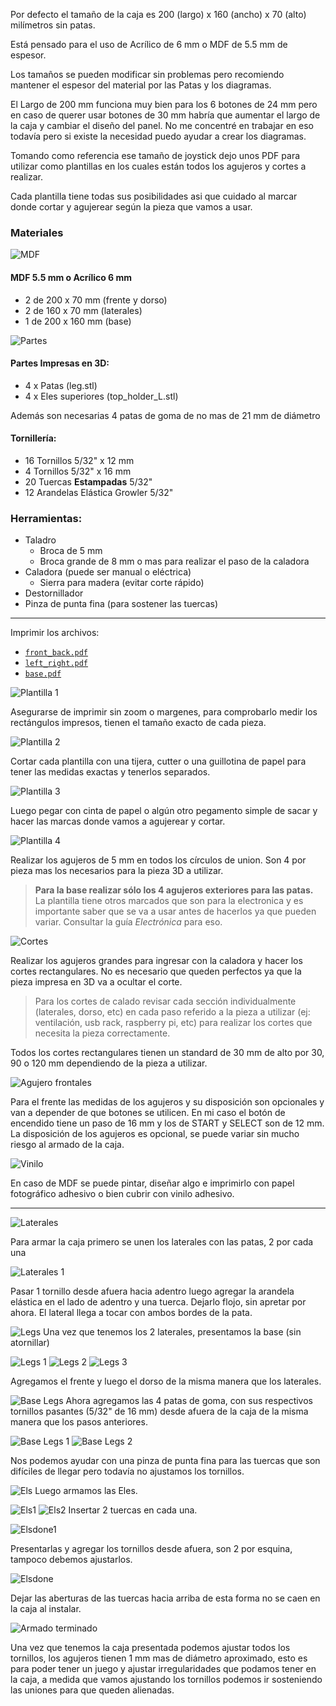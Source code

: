 [mdf]: /guide/box/mdf.jpg
[parts]: /guide/box/parts.jpg

[template1]: /guide/box/template1.jpg
[template2]: /guide/box/template2.jpg
[template3]: /guide/box/template3.jpg
[template4]: /guide/box/template4.jpg

[squarecuts]: /guide/box/squarecuts.jpg
[frontholes]: /guide/box/front_holes.jpg
[vinil]: /guide/box/vinil.jpg

[sideslegs]: /guide/box/sideslegs.jpg
[sideslegs1]: /guide/box/sideslegs1.jpg

[frontbacklegs]: /guide/box/frontbacklegs.jpg
[frontbacklegs1]: /guide/box/frontbacklegs1.jpg
[frontbacklegs2]: /guide/box/frontbacklegs2.jpg
[frontbacklegs3]: /guide/box/frontbacklegs3.jpg

[baselegs]: /guide/box/baselegs.jpg
[baselegs1]: /guide/box/baselegs1.jpg
[baselegs2]: /guide/box/baselegs2.jpg

[els]: /guide/box/els.jpg
[els1]: /guide/box/els1.jpg
[els2]: /guide/box/els2.jpg
[elsdone]: /guide/box/elsdone.jpg
[elsdone1]: /guide/box/elsdone1.jpg
[finishedbox]: /guide/box/finishedbox.jpg

[front_back]: /guide/box/front_back.pdf
[left_right]: /guide/box/left_right.pdf
[base]: /guide/box/base.pdf

Por defecto el tamaño de la caja es 200 (largo) x 160 (ancho) x 70 (alto) milímetros sin patas.

Está pensado para el uso de Acrílico de 6 mm o MDF de 5.5 mm de espesor.

Los tamaños se pueden modificar sin problemas pero recomiendo mantener el espesor del material por las Patas y los diagramas.

El Largo de 200 mm funciona muy bien para los 6 botones de 24 mm pero en caso de querer usar botones de 30 mm habría que aumentar el largo de la caja y cambiar el diseño del panel. No me concentré en trabajar en eso todavía pero si existe la necesidad puedo ayudar a crear los diagramas.

Tomando como referencia ese tamaño de joystick dejo unos PDF para utilizar como plantillas en los cuales están todos los agujeros y cortes a realizar. 

Cada plantilla tiene todas sus posibilidades asi que cuidado al marcar donde cortar y agujerear según la pieza que vamos a usar.

### Materiales  

![MDF][mdf]

#### MDF 5.5 mm o Acrílico 6 mm
* 2 de 200 x 70 mm (frente y dorso)
* 2 de 160 x 70 mm (laterales)
* 1 de 200 x 160 mm (base)

![Partes][parts]

#### Partes Impresas en 3D:
* 4 x Patas (leg.stl)
* 4 x Eles superiores (top_holder_L.stl)

Además son necesarias 4 patas de goma de no mas de 21 mm de diámetro

#### Tornillería:
* 16 Tornillos 5/32" x 12 mm
* 4 Tornillos 5/32" x 16 mm
* 20 Tuercas __Estampadas__ 5/32" 
* 12 Arandelas Elástica Growler 5/32"

### Herramientas:
* Taladro
  * Broca de 5 mm
  * Broca grande de 8 mm o mas para realizar el paso de la caladora
* Caladora (puede ser manual o eléctrica)
  * Sierra para madera (evitar corte rápido)
* Destornillador
* Pinza de punta fina (para sostener las tuercas)

------

Imprimir los archivos:
* [`front_back.pdf`][front_back]
* [`left_right.pdf`][left_right]
* [`base.pdf`][base]

![Plantilla 1][template1]

Asegurarse de imprimir sin zoom o margenes, para comprobarlo medir los rectángulos impresos, tienen el tamaño exacto de cada pieza.

![Plantilla 2][template2]

Cortar cada plantilla con una tijera, cutter o una guillotina de papel para tener las medidas exactas y tenerlos separados.

![Plantilla 3][template3]

Luego pegar con cinta de papel o algún otro pegamento simple de sacar y hacer las marcas donde vamos a agujerear y cortar.

![Plantilla 4][template4]

Realizar los agujeros de 5 mm en todos los círculos de union. Son 4 por pieza mas los necesarios para la pieza 3D a utilizar.

> __Para la base realizar sólo los 4 agujeros exteriores para las patas.__ La plantilla tiene otros marcados que son para la electronica y es importante saber que se va a usar antes de hacerlos ya que pueden variar. Consultar la guía *Electrónica* para eso.

![Cortes][squarecuts]

Realizar los agujeros grandes para ingresar con la caladora y hacer los cortes rectangulares. No es necesario que queden perfectos ya que la pieza impresa en 3D va a ocultar el corte.

> Para los cortes de calado revisar cada sección individualmente (laterales, dorso, etc) en cada paso referido a la pieza a utilizar (ej: ventilación, usb rack, raspberry pi, etc) para realizar los cortes que necesita la pieza correctamente.

Todos los cortes rectangulares tienen un standard de 30 mm de alto por 30, 90 o 120 mm dependiendo de la pieza a utilizar.

![Agujero frontales][frontholes]

Para el frente las medidas de los agujeros y su disposición son opcionales y van a depender de que botones se utilicen. En mi caso el botón de encendido tiene un paso de 16 mm y los de START y SELECT son de 12 mm. La disposición de los agujeros es opcional, se puede variar sin mucho riesgo al armado de la caja.

![Vinilo][vinil]

En caso de MDF se puede pintar, diseñar algo e imprimirlo con papel fotográfico adhesivo o bien cubrir con vinilo adhesivo.

---

![Laterales][sideslegs]

Para armar la caja primero se unen los laterales con las patas, 2 por cada una

![Laterales 1][sideslegs1]

Pasar 1 tornillo desde afuera hacia adentro luego agregar la arandela elástica en el lado de adentro y una tuerca. Dejarlo flojo, sin apretar por ahora. El lateral llega a tocar con ambos bordes de la pata.

![Legs][frontbacklegs]
Una vez que tenemos los 2 laterales, presentamos la base (sin atornillar)

![Legs 1][frontbacklegs1]
![Legs 2][frontbacklegs2]
![Legs 3][frontbacklegs3]

Agregamos el frente y luego el dorso de la misma manera que los laterales.

![Base Legs][baselegs]
Ahora agregamos las 4 patas de goma, con sus respectivos tornillos pasantes (5/32" de 16 mm) desde afuera de la caja de la misma manera que los pasos anteriores.

![Base Legs 1][baselegs1]
![Base Legs 2][baselegs2]

Nos podemos ayudar con una pinza de punta fina para las tuercas que son difíciles de llegar pero todavía no ajustamos los tornillos.

![Els][els]
Luego armamos las Eles.

![Els1][els1]
![Els2][els2]
Insertar 2 tuercas en cada una.

![Elsdone1][elsdone1]

Presentarlas y agregar los tornillos desde afuera, son 2 por esquina, tampoco debemos ajustarlos. 

![Elsdone][elsdone]

Dejar las aberturas de las tuercas hacia arriba de esta forma no se caen en la caja al instalar.

![Armado terminado][finishedbox]

Una vez que tenemos la caja presentada podemos ajustar todos los tornillos, los agujeros tienen 1 mm mas de diámetro aproximado, esto es para poder tener un juego y ajustar irregularidades que podamos tener en la caja, a medida que vamos ajustando los tornillos podemos ir sosteniendo las uniones para que queden alienadas.
